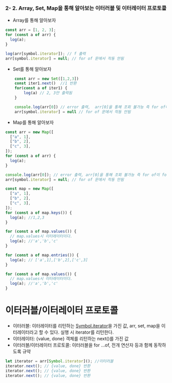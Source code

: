### 2- 2. Array, Set, Map을 통해 알아보는 이터러블 및 이터레이터 프로토콜

- Array를 통해 알아보자

```javascript
const arr = [1, 2, 3];
for (const a of arr) {
  log(a);
}

log(arr[symbol.iterator]); // f 출력
arr[symbol.iterator] = null; // for of 문에서 작동 안됨
```

- Set를 통해 알아보자

```javascript
    const arr = new Set([1,2,3])
    const iter1.next()  //1 반환
    for(const a of iter1) {
        log(a) // 2, 3만 출력됨
    }

    console.log(arr[0]) // error 출력,  arr[0]을 통해 조회 불가능 즉 for of이 for문과 구조가 다르다는 의미
    arr[symbol.iterator] = null // for of 문에서 작동 안됨
```

- Map를 통해 알아보자

```javascript
const arr = new Map([
  ["a", 1],
  ["b", 2],
  ["c", 3],
]);
for (const a of arr) {
  log(a);
}

console.log(arr[0]); // error 출력, arr[0]을 통해 조회 불가능 즉 for of이 for문과 구조가 다르다는 의미
arr[symbol.iterator] = null; // for of 문에서 작동 안됨

const map = new Map([
  ["a", 1],
  ["b", 2],
  ["c", 3],
]);
for (const a of map.keys()) {
  log(a); //1,2,3
}

for (const a of map.values()) {
  // map.values시 이터레이터이다.
  log(a); //'a','b','c'
}

for (const a of map.entries()) {
  log(a); // ['a',1],['b',2],['c',3]
}

for (const a of map.values()) {
  // map.values시 이터레이터이다.
  log(a); //'a','b','c'
}
```

# 이터러블/이터레이터 프로토콜

- 이터러블: 이터레이터를 리턴하는 [Symbol.iterator]()을 가진 값, arr, set, map을 이터레이터라고 할 수 있다. 실행 시 iterator를 리턴한다.
- 이터레이터: {value, done} 객체를 리턴하는 next()를 가진 값
- 이터러블/이터레이터 프로토콜: 이터러블을 for ...of, 전개 연산자 등과 함께 동작하도록 규약

```javascript
let iterator = arr[Symbol.iterator](); //이터러블
iterator.next(); // {value, done} 반환
iterator.next(); // {value, done} 반환
iterator.next(); // {value, done} 반환
```
